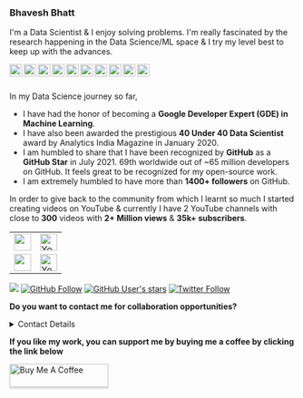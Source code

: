 ### Bhavesh Bhatt

I'm a Data Scientist & I enjoy solving problems. I'm really fascinated by the research happening in the Data Science/ML space & I try my level best to keep up with the advances.

<a href="https://www.youtube.com/BhaveshBhatt8791">
  <img align="left" alt="Bhavesh's Youtube" width="22px" src="https://cdn.jsdelivr.net/npm/simple-icons@v3/icons/youtube.svg" />
</a>
<a href="https://www.youtube.com/PythonTricks">
  <img align="left" alt="Bhavesh's Python" width="22px" src="https://cdn.jsdelivr.net/npm/simple-icons@3.13.0/icons/python.svg" />
</a>
<a href="https://twitter.com/_bhaveshbhatt">
  <img align="left" alt="Bhavesh's Twitter" width="22px" src="https://cdn.jsdelivr.net/npm/simple-icons@v3/icons/twitter.svg" />
</a>
<a href="https://www.linkedin.com/in/bhattbhavesh91/">
  <img align="left" alt="Bhavesh's Linkedin" width="22px" src="https://cdn.jsdelivr.net/npm/simple-icons@v3/icons/linkedin.svg" />
</a>
<a href="https://linktr.ee/bhattbhavesh91">
  <img align="left" alt="Bhavesh's Linktree" width="22px" src="https://cdn.jsdelivr.net/npm/simple-icons@4.9.0/icons/linktree.svg" />
</a>
<a href="https://about.me/bhattbhavesh91">
  <img align="left" alt="Bhavesh's About Me" width="22px" src="https://cdn.jsdelivr.net/npm/simple-icons@3.13.0/icons/about-dot-me.svg" />
</a>
<a href="https://medium.com/@bhattbhavesh91">
  <img align="left" alt="Bhavesh's Medium" width="22px" src="https://cdn.jsdelivr.net/npm/simple-icons@4.9.0/icons/medium.svg" />
</a>
<a href="http://bhattbhavesh91.github.io/">
  <img align="left" alt="Dev.to Link" width="22px" src="https://cdn.jsdelivr.net/npm/simple-icons@3.13.0/icons/blogger.svg" />
</a>
<a href="https://dev.to/bhattbhavesh91">
  <img align="left" alt="Bhavesh's Blog" width="22px" src="https://cdn.jsdelivr.net/npm/simple-icons@3.13.0/icons/dev-dot-to.svg" />
</a>
<a href="https://github.com/bhattbhavesh91">
  <img align="left" alt="Bhavesh's Github" width="22px" src="https://cdn.jsdelivr.net/npm/simple-icons@v3/icons/github.svg" />
</a>
<br/>
<br/>

In my Data Science journey so far, 
* I have had the honor of becoming a **Google Developer Expert (GDE) in Machine Learning**.
* I have also been awarded the prestigious **40 Under 40 Data Scientist** award by Analytics India Magazine in January 2020.
* I am humbled to share that I have been recognized by **GitHub** as a **GitHub Star** in July 2021. 69th worldwide out of ~65 million developers on GitHub. It feels great to be recognized for my open-source work.
* I am extremely humbled to have more than **1400+ followers** on GitHub.

In order to give back to the community from which I learnt so much I started creating videos on YouTube & currently I have 2 YouTube channels with close to **300** videos with **2+ Million views** & **35k+ subscribers**.



<table font-size:30px;>
   <tr>
      <td><a href="https://www.youtube.com/BhaveshBhatt8791?sub_confirmation=1" target="_blank"><img height="30" src = "https://img.shields.io/youtube/channel/subscribers/UC8ofcOdHNINiPrBA9D59Vaw?style=social&logo=Youtube&label=Subscribe%20to%20my%20Machine%20Learning%20channel"></a></td>
      <td><a href="https://www.youtube.com/BhaveshBhatt8791?sub_confirmation=1" target="_blank"><img height="30" alt="YouTube Channel Views" src="https://img.shields.io/youtube/channel/views/UC8ofcOdHNINiPrBA9D59Vaw?color=blue&label=Views&logo=YouTube&style=flat-square"></a></td>
   </tr>
      <tr>
      <td><a href="https://www.youtube.com/c/PythonTricks?sub_confirmation=1" target="_blank"><img height="30" src = "https://img.shields.io/youtube/channel/subscribers/UCo_uTt4go2qs8xOJaUgsiiw?style=social&logo=Youtube&label=Subscribe%20to%20my%20Python%20channel"></a></td>
      <td><a href="https://www.youtube.com/c/PythonTricks?sub_confirmation=1" target="_blank"><img height="30" alt="YouTube Channel Views" src="https://img.shields.io/youtube/channel/views/UCo_uTt4go2qs8xOJaUgsiiw?color=Yellow&label=Views&logo=YouTube&logoColor=Red&style=flat-square"></a></td>
   </tr>
</table>


<!---
<table font-size:30px;>
   <tr>
   <td><b>Subscribe to my Machine Learning channel</b></td>
      <td><a href="https://www.youtube.com/BhaveshBhatt8791?sub_confirmation=1" target="_blank"><img height="30" src = "https://img.shields.io/youtube/channel/subscribers/UC8ofcOdHNINiPrBA9D59Vaw?style=social&logo=Youtube"></a></td>
      <td><a href="https://www.youtube.com/BhaveshBhatt8791?sub_confirmation=1" target="_blank"><img height="30" alt="YouTube Channel Views" src="https://img.shields.io/youtube/channel/views/UC8ofcOdHNINiPrBA9D59Vaw?color=blue&label=Views&logo=YouTube&style=flat-square"></a></td>
   </tr>
      <tr>
   <td><b>Subscribe to my Python channel</b></td>
      <td><a href="https://www.youtube.com/c/PythonTricks?sub_confirmation=1" target="_blank"><img height="30" src = "https://img.shields.io/youtube/channel/subscribers/UCo_uTt4go2qs8xOJaUgsiiw?style=social&logo=Youtube"></a></td>
      <td><a href="https://www.youtube.com/c/PythonTricks?sub_confirmation=1" target="_blank"><img height="30" alt="YouTube Channel Views" src="https://img.shields.io/youtube/channel/views/UCo_uTt4go2qs8xOJaUgsiiw?color=Yellow&label=Views&logo=YouTube&logoColor=Red&style=flat-square"></a></td>
   </tr>
</table>
-->

<!---
### Subscribe to my Machine Learning based YouTube channel : 
[![YouTube ML Channel](https://img.shields.io/youtube/channel/subscribers/UC8ofcOdHNINiPrBA9D59Vaw?style=social)](https://www.youtube.com/c/BhaveshBhatt8791/?sub_confirmation=1) [![YouTube ML Channel Stats](https://img.shields.io/youtube/channel/views/UC8ofcOdHNINiPrBA9D59Vaw)](https://www.youtube.com/c/BhaveshBhatt8791/?sub_confirmation=1)

Subscribe to my Machine Learning based YouTube channel &#10230; [Click here](https://youtube.com/BhaveshBhatt8791)
![YouTube Channel Subscribers](https://img.shields.io/youtube/channel/subscribers/UC8ofcOdHNINiPrBA9D59Vaw?style=social)
![YouTube Channel Views](https://img.shields.io/youtube/channel/views/UC8ofcOdHNINiPrBA9D59Vaw?style=social)
<img alt="YouTube Channel Views" src="https://img.shields.io/youtube/channel/views/UC8ofcOdHNINiPrBA9D59Vaw?style=social">

Subscribe to my Python based YouTube channel &#10230; [Click here](https://www.youtube.com/PythonTricks/)


[![Bhavesh's github stats](https://github-readme-stats.vercel.app/api?username=bhattbhavesh91&hide=contribs,prs)](https://github.com/anuraghazra/github-readme-stats)
-->

![](https://komarev.com/ghpvc/?username=bhattbhavesh91&style=social)
[![GitHub Follow](https://img.shields.io/github/followers/bhattbhavesh91?style=social&label=My%20GitHub%20Followers)](https://github.com/bhattbhavesh91)
[![GitHub User's stars](https://img.shields.io/github/stars/bhattbhavesh91?label=Star%20Gazers&style=social)](https://github.com/bhattbhavesh91)
[![Twitter Follow](https://img.shields.io/twitter/follow/_bhaveshbhatt?label=Follow%20Me%20on%20Twitter&style=social)](https://twitter.com/_bhaveshbhatt)
<!--
[![GitHub forks](https://img.shields.io/github/forks/bhattbhavesh91/?style=social&label=Fork&maxAge=2592000)](https://github.com/bhattbhavesh91)
-->


**Do you want to contact me for collaboration opportunities?** 
<details> 
  <summary>Contact Details</summary>
  [Contact Details](https://bhattbhavesh91.github.io/contact/)
</details> 
  
**If you like my work, you can support me by buying me a coffee by clicking the link below**

<a href="https://www.buymeacoffee.com/bhattbhavesh91" target="_blank"><img src="https://www.buymeacoffee.com/assets/img/custom_images/orange_img.png" alt="Buy Me A Coffee" style="height: 41px !important;width: 174px !important;box-shadow: 0px 3px 2px 0px rgba(190, 190, 190, 0.5) !important;-webkit-box-shadow: 0px 3px 2px 0px rgba(190, 190, 190, 0.5) !important;" ></a>

<!--
### Bhavesh Bhatt

I'm a Data Scientist & I enjoy solving problems. I'm really fascinated by the research happening in the Data Science/ML space & I try my level best to keep up with the advances.

In my Data Science journey so far, 
* I have had the honor of becoming a Google Developer Expert (GDE) in Machine Learning 
* I have also been awarded the prestigious 40 Under 40 Data Scientist award by Analytics India Magazine in January 2020.

In order to give back to the community from which I learnt so much I started creating videos on YouTube & currently I have 2 YouTube channels with close to 230 videos, 1.5 Million views & 30k+ subscribers.

To view my Machine Learning based YouTube channel &#10230; [Click here](https://youtube.com/BhaveshBhatt8791)

To view my Python based YouTube channel &#10230; [Click here](https://www.youtube.com/PythonTricks/)

Connect with me on these platforms:

<a href="https://about.me/bhattbhavesh91"><img src="https://bhattbhavesh91.github.io/assets/images/aboutme_icon_1024.png" alt="drawing" width="35"/>&nbsp;&nbsp;&nbsp;&nbsp;
<a href="https://youtube.com/BhaveshBhatt8791"><img src="https://res.cloudinary.com/importdata/image/upload/v1595012354/yt_logo_jjgys4.png" alt="drawing" width="100"/>&nbsp;&nbsp;&nbsp;&nbsp;<a href="https://medium.com/@bhattbhavesh91"><img src="https://res.cloudinary.com/importdata/image/upload/v1595012354/medium_mono_hoz0z5.png" alt="drawing" width="35"/>&nbsp;&nbsp;&nbsp;&nbsp;<a href="http://twitter.com/_bhaveshbhatt"><img src="https://res.cloudinary.com/importdata/image/upload/v1595012924/Twitter_Logo_Blue_gbtagu.png" alt="drawing" width="40"/>&nbsp;&nbsp;&nbsp;&nbsp;
<a href="https://youtube.com/PythonTricks"><img src="https://bhattbhavesh91.github.io/assets/images/python_logo.png" alt="drawing" width="35"/>&nbsp;&nbsp;&nbsp;&nbsp;

[![Bhavesh's github stats](https://github-readme-stats.vercel.app/api?username=bhattbhavesh91&hide=contribs,prs)](https://github.com/anuraghazra/github-readme-stats)

![](https://komarev.com/ghpvc/?username=bhattbhavesh91&style=flat-square)
-->

<!--
**bhattbhavesh91/bhattbhavesh91** is a ✨ _special_ ✨ repository because its `README.md` (this file) appears on your GitHub profile.
&nbsp;&nbsp;
[![Top Langs](https://github-readme-stats.vercel.app/api/top-langs/?username=bhattbhavesh91)](https://github.com/anuraghazra/github-readme-stats)

![Visitor Count](https://profile-counter.glitch.me/bhattbhavesh91/count.svg)

<a href="https://github.com/anuraghazra/github-readme-stats">
  <img align="center" src="https://github-readme-stats.vercel.app/api?username=bhattbhavesh91" />
</a>
<a href="https://github.com/anuraghazra/convoychat">
  <img align="center" src="https://github-readme-stats.vercel.app/api/top-langs/?username=bhattbhavesh91" />
</a>


Profile Visits : [![HitCount](http://hits.dwyl.com/bhattbhavesh91/bhattbhavesh91.svg)](http://hits.dwyl.com/bhattbhavesh91/bhattbhavesh91)

Here are some ideas to get you started:

- 🔭 I’m currently working on ...
- 🌱 I’m currently learning ...
- 👯 I’m looking to collaborate on ...
- 🤔 I’m looking for help with ...
- 💬 Ask me about ...
- 📫 How to reach me: ...
- 😄 Pronouns: ...
- ⚡ Fun fact: ...
-->
